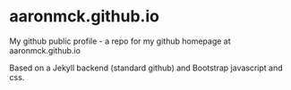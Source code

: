 aaronmck.github.io
==================

My github public profile - a repo for my github homepage at aaronmck.github.io

Based on a Jekyll backend (standard github) and Bootstrap javascript and css.

